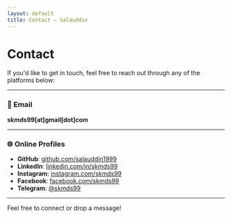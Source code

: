 ```yaml
---
layout: default
title: Contact — Salauddin
---
```


# Contact

If you'd like to get in touch, feel free to reach out through any of the platforms below:

---

### 📧 Email  
**skmds99[at]gmail[dot]com**

---

### 🌐 Online Profiles

- **GitHub**: [github.com/salauddin1999](https://github.com/salauddin1999)  
- **LinkedIn**: [linkedin.com/in/skmds99](https://www.linkedin.com/in/skmds99/)  
- **Instagram**: [instagram.com/skmds99](https://www.instagram.com/skmds99)  
- **Facebook**: [facebook.com/skmds99](https://www.facebook.com/skmds99/)  
- **Telegram**: [@skmds99](https://t.me/skmds99)

---

Feel free to connect or drop a message!
